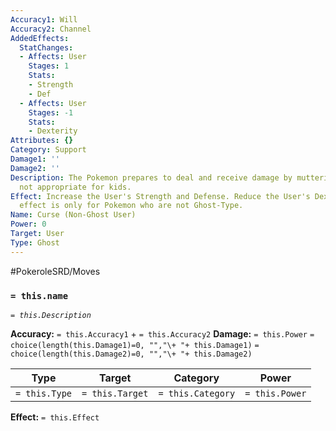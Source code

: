 ```yaml
---
Accuracy1: Will
Accuracy2: Channel
AddedEffects:
  StatChanges:
  - Affects: User
    Stages: 1
    Stats:
    - Strength
    - Def
  - Affects: User
    Stages: -1
    Stats:
    - Dexterity
Attributes: {}
Category: Support
Damage1: ''
Damage2: ''
Description: The Pokemon prepares to deal and receive damage by muttering something
  not appropriate for kids.
Effect: Increase the User's Strength and Defense. Reduce the User's Dexterity. This
  effect is only for Pokemon who are not Ghost-Type.
Name: Curse (Non-Ghost User)
Power: 0
Target: User
Type: Ghost
---
```


#PokeroleSRD/Moves

### `= this.name` 
*`= this.Description`*

**Accuracy:** `= this.Accuracy1` + `= this.Accuracy2`
**Damage:** `= this.Power` `= choice(length(this.Damage1)=0, "","\+ "+ this.Damage1)` `= choice(length(this.Damage2)=0, "","\+ "+ this.Damage2)`

| Type          | Target          | Category          | Power          |
| ------------- | --------------- | ----------------  | -------------- |
| `= this.Type` | `= this.Target` | `= this.Category` | `= this.Power` | 

**Effect:** `= this.Effect`